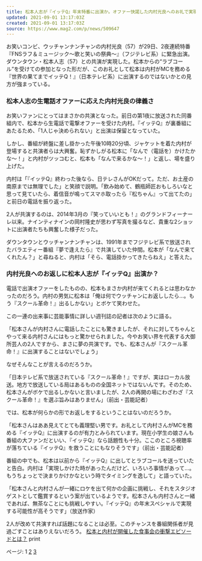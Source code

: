 ```yaml
---
title: 松本人志が『イッテQ』年末特番に出演か。オファー快諾した内村光良へのお礼で実現？「特別な存在」尊敬しあう2人の秘話
updated: 2021-09-01 13:17:03Z
created: 2021-09-01 13:17:03Z
source: https://www.mag2.com/p/news/509647
---
```


お笑いコンビ、ウッチャンナンチャンの内村光良（57）が29日、2夜連続特番『FNSラフ＆ミュージック～歌と笑いの祭典～』（フジテレビ系）に緊急出演。ダウンタウン・松本人志（57）との共演が実現した。松本からの“ラブコール”を受けての参加となった形だが、このお礼として松本は内村がMCを務める『世界の果てまでイッテQ！』（日本テレビ系）に出演するのではないかとの見方が強まっている。

### 松本人志の生電話オファーに応えた内村光良の律義さ

お笑いファンにとってはまさかの共演となった。前日の第1夜に放送された同番組内で、松本から生電話で電撃オファーを受けた内村。『イッテQ』が裏番組にあたるため、「1人じゃ決められない」と出演は保留となっていた。

しかし、番組が終盤に差し掛かった午後10時20分頃、ジャケットを着た内村が登場すると共演者らは大興奮。恥ずかしがる松本に「なんで（電話を）かけたかな～！」と内村がツッコむと、松本も「なんで来るかな～！」と返し、場を盛り上げた。

内村は「『イッテQ』終わった後なら、日テレさんがOKだって。ただ、お土産の南原までは無理でした」と笑顔で説明。「飲み始めて、鶴瓶師匠おもしろいなと思って見ていたら、着信音が鳴ってスマホ取ったら『松ちゃん』って出てたの」と前日の電話を振り返った。

2人が共演するのは、2014年3月の『笑っていいとも！』のグランドフィーナーレ以来。ナインティナインの岡村隆史が思わず写真を撮るなど、貴重な2ショットに出演者たちも興奮した様子だった。

ダウンタウンとウッチャンナンチャンは、1991年までフジテレビ系で放送されたバラエティー番組『夢で逢えたら』で共演していた仲間。松本が「なんで来てくれたん？」と尋ねると、内村は「そら、電話掛かってきたらねえ」と答えた。

### 内村光良へのお返しに松本人志が『イッテQ』出演か？

電話で出演オファーをしたものの、松本もまさか内村が来てくれるとは思わなかったのだろう。内村の男気に松本は「俺は何でウッチャンにお返ししたら…。もう『スクール革命！』出るしかない」とボケて笑わせた。

この一連の出来事に芸能事情に詳しい週刊誌の記者は次のように語る。

「松本さんが内村さんに電話したことにも驚きましたが、それに対してちゃんとやって来る内村さんにはもっと驚かせられました。今やお笑い界を代表する大御所芸人の2人ですから、まさに夢の共演です。でも、松本さんが『スクール革命！』に出演することはないでしょう」

なぜそんなことが言えるのだろうか。

「日本テレビ系で放送されている『スクール革命！』ですが、実はローカル放送。地方で放送している局はあるものの全国ネットではないんです。そのため、松本さんがボケで出るしかないと言いましたが、2人の再開の場にわざわざ『スクール革命！』を選ぶ旨みはありません」（前出・芸能記者）

では、松本が何らかの形でお返しをするということはないのだろうか。

「松本さんはああ見えてとても義理堅い男です。お礼として内村さんがMCを務める『イッテQ』に出演するのが有力とみられています。現在小学生の娘さんも番組の大ファンだといい、『イッテQ』なら話題性も十分。ここのところ視聴率が落ちている『イッテQ』を救うことにもなりそうです」（前出・芸能記者）

番組の中でも、松本は以前から『イッテQ』に出してとラブコールを送っていたと告白。内村は「実現しかけた時があったんだけど、いろいろ事情があって…。もうちょっとで決まりかけかなという時でタイミングを逸して」と語っていた。

「松本さんと内村さんが一緒にロケを出て何かの企画に挑戦し、それをスタジオゲストとして鑑賞するという案が出ているようです。松本さんも内村さんと一緒であれば、無茶なことにも挑戦しやすい。『イッテQ』の年末スペシャルで実現する可能性が高そうです」（放送作家）

2人が改めて共演すれば話題になることは必至。このチャンスを番組関係者が見過ごすことはありえないだろう。
[松本と内村が開催した食事会の衝撃エピソードとは？](https://www.mag2.com/p/news/509647/2)
print

ページ: 1 [2](https://www.mag2.com/p/news/509647/2)  [3](https://www.mag2.com/p/news/509647/3)